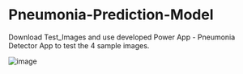 # Pneumonia-Prediction-Model

Download Test_Images and use developed Power App - Pneumonia Detector App to test the 4 sample images.

![image](https://user-images.githubusercontent.com/94552752/196768117-932f4b53-1703-40fd-a665-b2e5367331a9.png)

